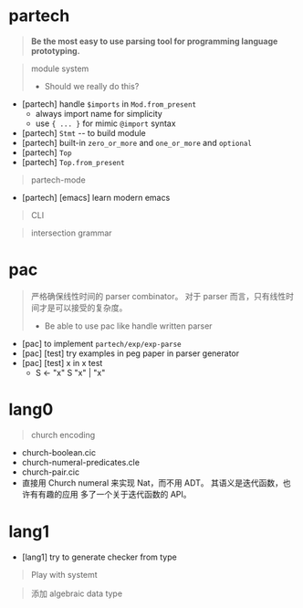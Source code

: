 # partech

> **Be the most easy to use parsing tool for programming language prototyping.**

> module system
> - Should we really do this?

- [partech] handle `$imports` in `Mod.from_present`
  - always import name for simplicity
  - use `{ ... }` for mimic `@import` syntax
- [partech] `Stmt` -- to build module
- [partech] built-in `zero_or_more` and `one_or_more` and `optional`
- [partech] `Top`
- [partech] `Top.from_present`

> partech-mode

- [partech] [emacs] learn modern emacs

> CLI

> intersection grammar

# pac

> 严格确保线性时间的 parser combinator。
> 对于 parser 而言，只有线性时间才是可以接受的复杂度。
> - Be able to use pac like handle written parser

- [pac] to implement `partech/exp/exp-parse`
- [pac] [test] try examples in peg paper in parser generator
- [pac] [test] x in x test
  - S <- "x" S "x" | "x"

# lang0

> church encoding

- church-boolean.cic
- church-numeral-predicates.cle
- church-pair.cic
- 直接用 Church numeral 来实现 Nat，而不用 ADT。
  其语义是迭代函数，也许有有趣的应用
  多了一个关于迭代函数的 API。

# lang1

- [lang1] try to generate checker from type

> Play with systemt

> 添加 algebraic data type
